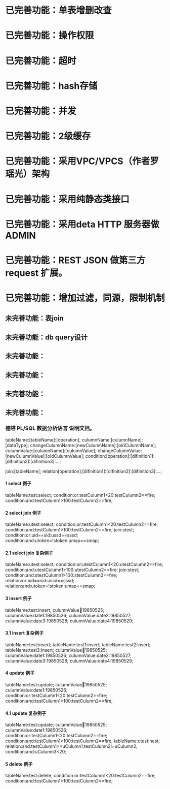 # 已完善功能：单表增删改查
# 已完善功能：操作权限
# 已完善功能：超时
# 已完善功能：hash存储
# 已完善功能：并发
# 已完善功能：2级缓存
# 已完善功能：采用VPC/VPCS（作者罗瑶光）架构
# 已完善功能：采用纯静态类接口
# 已完善功能：采用deta HTTP 服务器做 ADMIN
# 已完善功能：REST JSON 做第三方 request 扩展。
# 已完善功能：增加过滤，同源，限制机制

## 未完善功能：表join
## 未完善功能：db query设计
## 未完善功能：
## 未完善功能：
## 未完善功能：
## 未完善功能：

### 德塔 PL/SQL 数据分析语言 说明文档。

tableName:[tableName]:[operation];
culumnName:[culumnName]:[dataType];
changeCulumnName:[newCulumnName]:[oldCulumnName];
culumnValue:[culumnName]:[culumnValue];
changeCulumnValue:[newCulumnValue]:[oldCulumnValue];
condition:[operation]:[difinition1]:[difinition2]:[difinition3]:...;

join:[tableName];
relation[operation]:[difinition1]:[difinition2]:[difinition3]:...;

#### 1 select 例子
tableName:test:select;
condition:or:testCulumn1<20:testCulumn2==fire;
condition:and:testCulumn1>100:testCulumn2==fire;

#### 2 select join 例子
tableName:utest:select;
condition:or:testCulumn1<20:testCulumn2==fire;
condition:and:testCulumn1>100:testCulumn2==fire;
join:stest;
condition:or:uid==sid:ussd==sssd;
condition:and:utoken=!stoken:umap==smap;

#### 2.1 select join 复杂例子
tableName:utest:select;
condition:or:utestCulumn1<20:utestCulumn2==fire;
condition:and:utestCulumn1>100:utestCulumn2==fire;
join:stest;
condition:and:stestCulumn1>100:stestCulumn2==fire;
relation:or:uid==sid:ussd==sssd;
relation:and:utoken=!stoken:umap==smap;

#### 3 insert 例子
tableName:test:insert;
culumnValue:date:19850525;
culumnValue:date1:19850526;
culumnValue:date2:19850527;
culumnValue:date3:19850528;
culumnValue:date4:19850529;

#### 3.1 insert 复杂例子
tableName:test:insert;
tableName:test1:insert;
tableName:test2:insert;
tableName:test3:insert;
culumnValue:date:19850525;
culumnValue:date1:19850526;
culumnValue:date2:19850527;
culumnValue:date3:19850528;
culumnValue:date4:19850529;


#### 4 update 例子
tableName:test:update;
culumnValue:date:19850525;
culumnValue:date1:19850526;
condition:or:testCulumn1<20:testCulumn2==fire;
condition:and:testCulumn1>100:testCulumn2==fire;

#### 4.1 update 复杂例子
tableName:test:update;
culumnValue:date:19850525;
culumnValue:date1:19850526;
condition:or:testCulumn1<20:testCulumn2==fire;
condition:and:testCulumn1>100:testCulumn2==fire;
tableName:utest:nest;
relation:and:testCulumn1==uCulumn1:testCulumn2!=uCulumn2;
condition:and:uCulumn3<20;


#### 5 delete 例子
tableName:test:delete;
condition:or:testCulumn1<20:testCulumn2==fire;
condition:and:testCulumn1>100:testCulumn2==fire;



